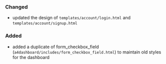 ### Changed

- updated the design of `templates/account/login.html` and `templates/account/signup.html`

### Added

- added a duplicate of form_checkbox_field (`a4dashboard/includes/form_checkbox_field.html`) to maintain old styles for the dashboard